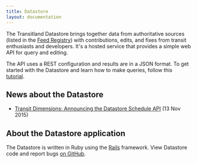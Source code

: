 ```yaml
---
title: Datastore
layout: documentation
---
```


The Transitland Datastore brings together data from authoritative sources (listed in the [Feed Registry](/documentation/feed-registry/)) with contributions, edits, and fixes from transit enthusiasts and developers. It's a hosted service that provides a simple web API for query and editing.

The API uses a REST configuration and results are in a JSON format. To get started with the Datastore and learn how to make queries, follow this [tutorial](/documentation/tutorial/index.md). 

## News about the Datastore

<ul class="all-links">
  <li><a href="/news/2015/11/13/schedule-api.html">Transit Dimensions: Announcing the Datastore Schedule API</a> (13 Nov 2015)</li>
</ul>

## About the Datastore application

The Datastore is written in Ruby using the [Rails](http://www.rubyonrails.org) framework. View Datastore code and report bugs [on GitHub](http://github.com/transitland/transitland-datastore).
